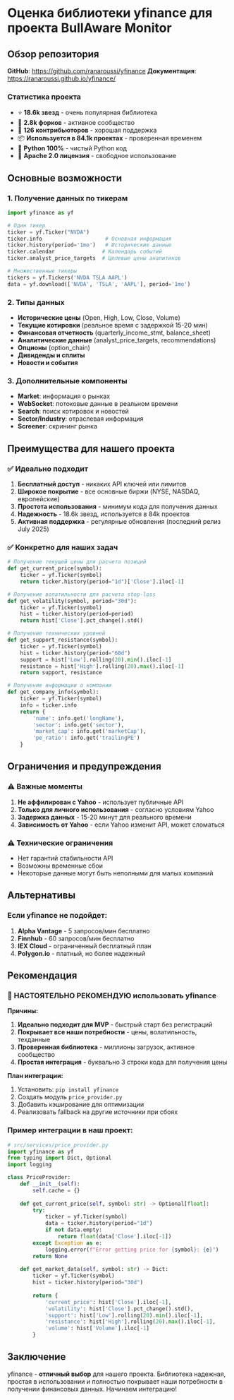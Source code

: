 # Оценка библиотеки yfinance для проекта BullAware Monitor

## Обзор репозитория

**GitHub**: https://github.com/ranaroussi/yfinance
**Документация**: https://ranaroussi.github.io/yfinance/

### Статистика проекта
- ⭐ **18.6k звезд** - очень популярная библиотека
- 🍴 **2.8k форков** - активное сообщество
- 👥 **126 контрибьюторов** - хорошая поддержка
- 📦 **Используется в 84.1k проектах** - проверенная временем
- 🐍 **Python 100%** - чистый Python код
- 📄 **Apache 2.0 лицензия** - свободное использование

## Основные возможности

### 1. Получение данных по тикерам
```python
import yfinance as yf

# Один тикер
ticker = yf.Ticker("NVDA")
ticker.info                    # Основная информация
ticker.history(period='1mo')   # Исторические данные
ticker.calendar               # Календарь событий
ticker.analyst_price_targets  # Целевые цены аналитиков

# Множественные тикеры
tickers = yf.Tickers('NVDA TSLA AAPL')
data = yf.download(['NVDA', 'TSLA', 'AAPL'], period='1mo')
```

### 2. Типы данных
- **Исторические цены** (Open, High, Low, Close, Volume)
- **Текущие котировки** (реальное время с задержкой 15-20 мин)
- **Финансовая отчетность** (quarterly_income_stmt, balance_sheet)
- **Аналитические данные** (analyst_price_targets, recommendations)
- **Опционы** (option_chain)
- **Дивиденды и сплиты**
- **Новости и события**

### 3. Дополнительные компоненты
- **Market**: информация о рынках
- **WebSocket**: потоковые данные в реальном времени
- **Search**: поиск котировок и новостей
- **Sector/Industry**: отраслевая информация
- **Screener**: скрининг рынка

## Преимущества для нашего проекта

### ✅ Идеально подходит
1. **Бесплатный доступ** - никаких API ключей или лимитов
2. **Широкое покрытие** - все основные биржи (NYSE, NASDAQ, европейские)
3. **Простота использования** - минимум кода для получения данных
4. **Надежность** - 18.6k звезд, используется в 84k проектов
5. **Активная поддержка** - регулярные обновления (последний релиз July 2025)

### ✅ Конкретно для наших задач
```python
# Получение текущей цены для расчета позиций
def get_current_price(symbol):
    ticker = yf.Ticker(symbol)
    return ticker.history(period="1d")['Close'].iloc[-1]

# Получение волатильности для расчета stop-loss
def get_volatility(symbol, period="30d"):
    ticker = yf.Ticker(symbol)
    hist = ticker.history(period=period)
    return hist['Close'].pct_change().std()

# Получение технических уровней
def get_support_resistance(symbol):
    ticker = yf.Ticker(symbol)
    hist = ticker.history(period="60d")
    support = hist['Low'].rolling(20).min().iloc[-1]
    resistance = hist['High'].rolling(20).max().iloc[-1]
    return support, resistance

# Получение информации о компании
def get_company_info(symbol):
    ticker = yf.Ticker(symbol)
    info = ticker.info
    return {
        'name': info.get('longName'),
        'sector': info.get('sector'),
        'market_cap': info.get('marketCap'),
        'pe_ratio': info.get('trailingPE')
    }
```

## Ограничения и предупреждения

### ⚠️ Важные моменты
1. **Не аффилирован с Yahoo** - использует публичные API
2. **Только для личного использования** - согласно условиям Yahoo
3. **Задержка данных** - 15-20 минут для реального времени
4. **Зависимость от Yahoo** - если Yahoo изменит API, может сломаться

### ⚠️ Технические ограничения
- Нет гарантий стабильности API
- Возможны временные сбои
- Некоторые данные могут быть неполными для малых компаний

## Альтернативы

### Если yfinance не подойдет:
1. **Alpha Vantage** - 5 запросов/мин бесплатно
2. **Finnhub** - 60 запросов/мин бесплатно  
3. **IEX Cloud** - ограниченный бесплатный план
4. **Polygon.io** - платный, но более надежный

## Рекомендация

### 🎯 **НАСТОЯТЕЛЬНО РЕКОМЕНДУЮ** использовать yfinance

**Причины:**
1. **Идеально подходит для MVP** - быстрый старт без регистраций
2. **Покрывает все наши потребности** - цены, волатильность, техданные
3. **Проверенная библиотека** - миллионы загрузок, активное сообщество
4. **Простая интеграция** - буквально 3 строки кода для получения цены

**План интеграции:**
1. Установить: `pip install yfinance`
2. Создать модуль `price_provider.py`
3. Добавить кэширование для оптимизации
4. Реализовать fallback на другие источники при сбоях

### Пример интеграции в наш проект:
```python
# src/services/price_provider.py
import yfinance as yf
from typing import Dict, Optional
import logging

class PriceProvider:
    def __init__(self):
        self.cache = {}
        
    def get_current_price(self, symbol: str) -> Optional[float]:
        try:
            ticker = yf.Ticker(symbol)
            data = ticker.history(period="1d")
            if not data.empty:
                return float(data['Close'].iloc[-1])
        except Exception as e:
            logging.error(f"Error getting price for {symbol}: {e}")
        return None
        
    def get_market_data(self, symbol: str) -> Dict:
        ticker = yf.Ticker(symbol)
        hist = ticker.history(period="30d")
        
        return {
            'current_price': hist['Close'].iloc[-1],
            'volatility': hist['Close'].pct_change().std(),
            'support': hist['Low'].rolling(20).min().iloc[-1],
            'resistance': hist['High'].rolling(20).max().iloc[-1],
            'volume': hist['Volume'].iloc[-1]
        }
```

## Заключение

yfinance - **отличный выбор** для нашего проекта. Библиотека надежная, простая в использовании и полностью покрывает наши потребности в получении финансовых данных. Начинаем интеграцию!

